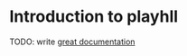 # Introduction to playhll

TODO: write [great documentation](http://jacobian.org/writing/what-to-write/)

